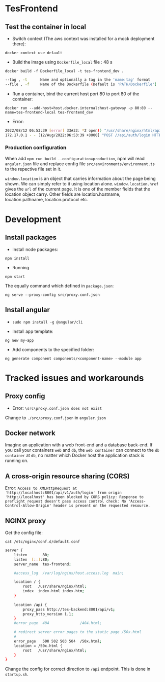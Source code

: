 # TesFrontend

## Test the container in local

- Switch context (The aws context was installed for a mock deployment there):

`docker context use default`

- Build the image using `Dockerfile_local` file : 48 s

`docker build -f Dockerfile_local -t tes-frontend_dev .`

```bash
--tag , -t		Name and optionally a tag in the 'name:tag' format
--file , -f		Name of the Dockerfile (Default is 'PATH/Dockerfile')
```

- Run a container, bind the current host port 80 to port 80 of the container:

`docker run --add-host=host.docker.internal:host-gateway -p 80:80 --name=tes-frontend-local tes-frontend_dev`

- Error:
```bash
2022/08/12 06:53:39 [error] 33#33: *2 open() "/usr/share/nginx/html/api/auth/login" failed (2: No such file or directory), client: 172.17.0.1, server: localhost, request: "POST //api/auth/login HTTP/1.1", host: "localhost", referrer: "http://localhost/login"
172.17.0.1 - - [12/Aug/2022:06:53:39 +0000] "POST //api/auth/login HTTP/1.1" 404 555 "http://localhost/login" "Mozilla/5.0 (Windows NT 10.0; Win64; x64) AppleWebKit/537.36 (KHTML, like Gecko) Chrome/104.0.0.0 Safari/537.36" "-"
```
### Production configuration

When add `npm run build --configuration=production`, npm will read `angular.json` file and replace config file `src/environments/environment.ts` to the repective file set in it.

`window.location` is an object that carries information about the page being shown. We can simply refer to it using location alone. `window.location.href` gives the `url` of the current page. It is one of the member fields that the location object carry. Other fields are location.hostname, location.pathname, location.protocol etc.

# Development

## Install packages
- Install node packages:

`npm install`

- Running

`npm start`

The equally command which defined in `package.json`:

`ng serve --proxy-config src/proxy.conf.json`

## Install angular

- `sudo npm install -g @angular/cli`

- Install app template:

`ng new my-app`

- Add components to the specified folder:

`ng generate component components/<component-name> --module app`

# Tracked issues and workarounds
## Proxy config

- Error: `\src\proxy.conf.json does not exist`

Change to `./src/proxy.conf.json` in `angular.json`

## Docker network

Imagine an application with a web front-end and a database back-end. If you call your containers `web` and `db`, the `web container` can connect to the `db container` at `db`, no matter which Docker host the application stack is running on.

## A cross-origin resource sharing (CORS)

Error: `Access to XMLHttpRequest at 'http://localhost:8001/api/v1/auth/login' from origin 'http://localhost' has been blocked by CORS policy: Response to preflight request doesn't pass access control check: No 'Access-Control-Allow-Origin' header is present on the requested resource.`

## NGINX proxy

Get the config file:

`cat /etc/nginx/conf.d/default.conf`

``` bash
server {
    listen       80;
    listen  [::]:80;
    server_name  tes-frontend;

    #access_log  /var/log/nginx/host.access.log  main;

    location / {
        root   /usr/share/nginx/html;
        index  index.html index.htm;
    }
    
    location /api {
        proxy_pass http://tes-backend:8001/api/v1;
        proxy_http_version 1.1;
    }
    #error_page  404              /404.html;

    # redirect server error pages to the static page /50x.html
    #
    error_page   500 502 503 504  /50x.html;
    location = /50x.html {
        root   /usr/share/nginx/html;
    }
}
```

Change the config for correct direction to `/api` endpoint. This is done in `startup.sh`.


